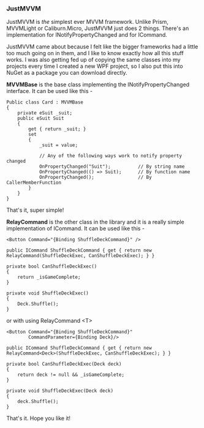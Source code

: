 ### JustMVVM

JustMVVM is *the* simplest ever MVVM framework. Unlike Prism, MVVMLight or Caliburn.Micro, JustMVVM just does 2 things. There's an implementation for INotifyPropertyChanged and for ICommand.

JustMVVM came about because I felt like the bigger frameworks had a little too much going on in them, and I like to know exactly how all this stuff works. I was also getting fed up of copying the same classes into my projects every time I created a new WPF project, so I also put this into NuGet as a package you can download directly.

**MVVMBase** is the base class implementing the INotifyPropertyChanged interface. It can be used like this -

	Public class Card : MVVMBase 
	{
		private eSuit _suit;
		public eSuit Suit
		{
			get { return _suit; }
			set 
			{
				_suit = value;
				
				// Any of the following ways work to notify property changed
				OnPropertyChanged("Suit");			// By string name
				OnPropertyChanged(() => Suit);		// By function name
				OnPropertyChanged();				// By CallerMemberFunction
			}
		}
	}
	
That's it, super simple!


**RelayCommand** is the other class in the library and it is a really simple implementation of ICommand. It can be used like this -

	<Button Command="{Binding ShuffleDeckCommand}" />

	public ICommand ShuffleDeckCommand { get { return new RelayCommand(ShuffleDeckExec, CanShuffleDeckExec); } }

	private bool CanShuffleDeckExec()
    {
        return _isGameComplete;
    }

    private void ShuffleDeckExec()
    {
        Deck.Shuffle();
    }

or with using RelayCommand &lt;T&gt;

	<Button Command="{Binding ShuffleDeckCommand}"
			CommandParameter={Binding Deck}/>

	public ICommand ShuffleDeckCommand { get { return new RelayCommand<Deck>(ShuffleDeckExec, CanShuffleDeckExec); } }

	private bool CanShuffleDeckExec(Deck deck)
    {
        return deck != null && _isGameComplete;
    }

    private void ShuffleDeckExec(Deck deck)
    {
        deck.Shuffle();
    }
	

That's it. Hope you like it!

